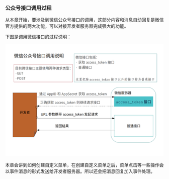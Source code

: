 ### 公众号接口调用过程

从本章开始，要涉及到微信公众号接口的调用，这部分内容和消息自动回复是微信官方提供的两大功能，可以对接开发者服务器完成强大的功能。

下图是调用微信接口的过程说明：

![](微信公众号接口调用说明.png)

本章会讲到如何创建自定义菜单，在创建自定义菜单之后，菜单点击等一些操作会以事件消息的形式发送给开发者服务器。所以还会把消息回复加入事件处理。
